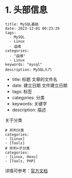 # 1. 头部信息
```shell
title: MySQL基础
date: 2023-12-01 00:23:29
tags:
  - MySQL
  - Linux
  - 运维
categories:
  - "运维"
  - Linux
keywords: "mysql"
description: MySQL入门
```
- title: 标题	文章的文件名
- date: 建立日期	文件建立日期
- tags: 标签
- categories: 分类
- keywords: 关键字
- description: 描述

关于分类
```shell
# 并列分类
categories:
- [Linux]
- [Tools]
# 并列+子分类
categories:
- [Linux, Hexo]
- [Tools, PHP]
```

详情可参考：[官方文档](https://hexo.io/zh-cn/docs/front-matter)

